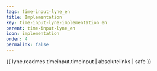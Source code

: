 ```yaml
---
tags: time-input-lyne_en
title: Implementation
key: time-input-lyne-implementation_en
parent: time-input-lyne_en
icon: implementation
order: 4
permalink: false  
---
```

{{ lyne.readmes.timeinput.timeinput | absolutelinks | safe }}


